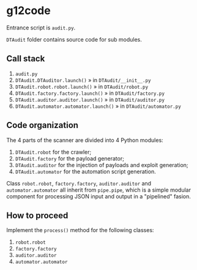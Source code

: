 # g12code

Entrance script is `audit.py`.

`DTAudit` folder contains source code for sub modules.

## Call stack

1. `audit.py`
2. `DTAudit.DTAuditor.launch()` &raquo; in `DTAudit/__init__.py`
3. `DTAudit.robot.robot.launch()` &raquo; in `DTAudit/robot.py`
4. `DTAudit.factory.factory.launch()` &raquo; in `DTAudit/factory.py`
5. `DTAudit.auditor.auditor.launch()` &raquo; in `DTAudit/auditor.py`
6. `DTAudit.automator.automator.launch()` &raquo; in `DTAudit/automator.py`

## Code organization

The 4 parts of the scanner are divided into 4 Python modules:

1. `DTAudit.robot` for the crawler;
2. `DTAudit.factory` for the payload generator;
3. `DTAudit.auditor` for the injection of payloads and exploit generation;
4. `DTAudit.automator` for the automation script generation.

Class `robot.robot`, `factory.factory`, `auditor.auditor` and
`automator.automator` all inherit from `pipe.pipe`, which is
a simple modular component for processing JSON input and output
in a "pipelined" fasion.

## How to proceed

Implement the `process()` method for the following classes:

1. `robot.robot`
2. `factory.factory`
3. `auditor.auditor`
4. `automator.automator`

